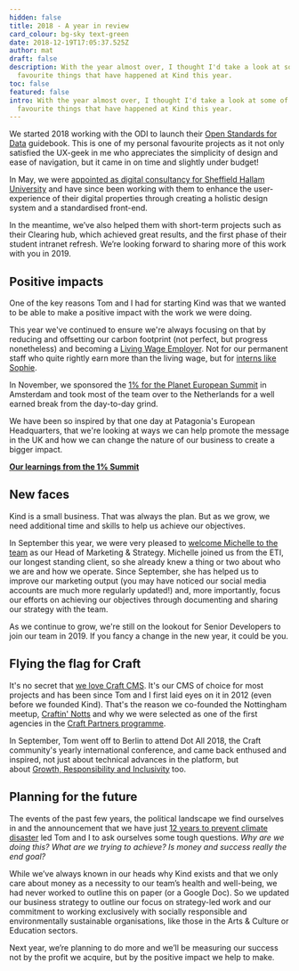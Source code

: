 ```yaml
---
hidden: false
title: 2018 - A year in review
card_colour: bg-sky text-green
date: 2018-12-19T17:05:37.525Z
author: mat
draft: false
description: With the year almost over, I thought I'd take a look at some of my
  favourite things that have happened at Kind this year.
toc: false
featured: false
intro: With the year almost over, I thought I'd take a look at some of my
  favourite things that have happened at Kind this year.
---
```

We started 2018 working with the ODI to launch their [Open Standards for Data](https://standards.theodi.org/) guidebook. This is one of my personal favourite projects as it not only satisfied the UX-geek in me who appreciates the simplicity of design and ease of navigation, but it came in on time and slightly under budget!

In May, we were [appointed as digital consultancy for Sheffield Hallam University](https://madebykind.com/blog/sheffield-hallam-university-appoint-kind-as-digital-consultancy) and have since been working with them to enhance the user-experience of their digital properties through creating a holistic design system and a standardised front-end. 

In the meantime, we’ve also helped them with short-term projects such as their Clearing hub, which achieved great results, and the first phase of their student intranet refresh. We’re looking forward to sharing more of this work with you in 2019. 

## Positive impacts

One of the key reasons Tom and I had for starting Kind was that we wanted to be able to make a positive impact with the work we were doing.

This year we've continued to ensure we're always focusing on that by reducing and offsetting our carbon footprint (not perfect, but progress nonetheless) and becoming a [Living Wage Employer](https://www.livingwage.org.uk/). Not for our permanent staff who quite rightly earn more than the living wage, but for [interns like Sophie](https://madebykind.com/blog/rounding-up-my-internship-at-kind).

In November, we sponsored the [1% for the Planet European Summit](http://www.onepercentfortheplanet.org/what-we-do/our-stories/14-our-stories/350-european-summit-2018-recap) in Amsterdam and took most of the team over to the Netherlands for a well earned break from the day-to-day grind.

We have been so inspired by that one day at Patagonia's European Headquarters, that we're looking at ways we can help promote the message in the UK and how we can change the nature of our business to create a bigger impact.

**[Our learnings from the 1% Summit](https://madebykind.com/blog/1-for-the-planet-european-summit)**

## New faces

Kind is a small business. That was always the plan. But as we grow, we need additional time and skills to help us achieve our objectives.

In September this year, we were very pleased to [welcome Michelle to the team](https://madebykind.com/blog/welcome-our-head-of-marketing-strategy) as our Head of Marketing & Strategy. Michelle joined us from the ETI, our longest standing client, so she already knew a thing or two about who we are and how we operate. Since September, she has helped us to improve our marketing output (you may have noticed our social media accounts are much more regularly updated!) and, more importantly, focus our efforts on achieving our objectives through documenting and sharing our strategy with the team.

As we continue to grow, we're still on the lookout for Senior Developers to join our team in 2019. If you fancy a change in the new year, it could be you.

## Flying the flag for Craft

It's no secret that [we love Craft CMS](https://madebykind.com/blog/why-we-love-craft-cms). It's our CMS of choice for most projects and has been since Tom and I first laid eyes on it in 2012 (even before we founded Kind). That's the reason we co-founded the Nottingham meetup, [Craftin' Notts](http://craftinnotts.com/) and why we were selected as one of the first agencies in the [Craft Partners programme](https://craftcms.com/partners/kind).

In September, Tom went off to Berlin to attend Dot All 2018, the Craft community's yearly international conference, and came back enthused and inspired, not just about technical advances in the platform, but about [Growth, Responsibility and Inclusivity](https://madebykind.com/blog/themes-from-dot-all-2018) too.

## Planning for the future

The events of the past few years, the political landscape we find ourselves in and the announcement that we have just [12 years to prevent climate disaster](https://www.theguardian.com/environment/2018/oct/08/global-warming-must-not-exceed-15c-warns-landmark-un-report) led Tom and I to ask ourselves some tough questions. *Why are we doing this? What are we trying to achieve? Is money and success really the end goal?* 

While we’ve always known in our heads why Kind exists and that we only care about money as a necessity to our team’s health and well-being, we had never worked to outline this on paper (or a Google Doc). So we updated our business strategy to outline our focus on strategy-led work and our commitment to working exclusively with socially responsible and environmentally sustainable organisations, like those in the Arts & Culture or Education sectors. 

Next year, we’re planning to do more and we’ll be measuring our success not by the profit we acquire, but by the positive impact we help to make.